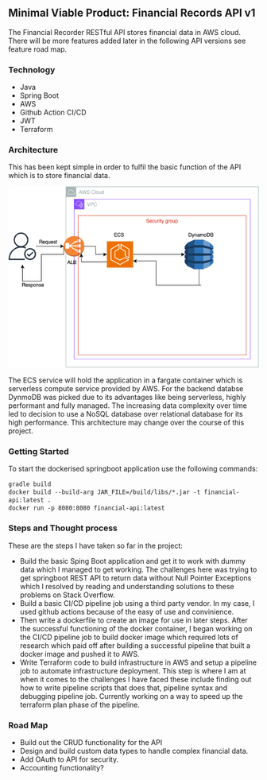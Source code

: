 ## Minimal Viable Product: Financial Records API v1

The Financial Recorder RESTful API stores financial data in AWS cloud. There will be more features added later in the following API versions see feature road map.  

### Technology 
<ul>
   <li>Java</li>
   <li>Spring Boot</li>
   <li>AWS</li>
   <li>Github Action CI/CD</li>
   <li>JWT</li>
   <li>Terraform</li>
</ul>

### Architecture

This has been kept simple in order to fulfil the basic function of the API which is to store financial data. 

![Alt text](aws.png)

The ECS service will hold the application in a fargate container which is serverless compute service provided by AWS. For the backend databse DynmoDB was picked due to its advantages like being serverless, highly performant and fully managed. The increasing data complexity over time led to decision to use a NoSQL database over relational database for its high performance. This architecture may change over the course of this project.

### Getting Started

To start the dockerised springboot application use the following commands:
```
gradle build 
docker build --build-arg JAR_FILE=/build/libs/*.jar -t financial-api:latest .
docker run -p 8080:8080 financial-api:latest
```

### Steps and Thought process

These are the steps I have taken so far in the project:

- Build the basic Sping Boot application and get it to work with dummy data which I managed to get working. The challenges here was trying to get springboot REST API to return data without Null Pointer Exceptions which I resolved by reading and understanding solutions to these problems on Stack Overflow.
- Build a basic CI/CD pipeline job using a third party vendor. In my case, I used github actions because of the easy of use and convinience.
- Then write a dockerfile to create an image for use in later steps. After the successful functioning of the docker container, I began working on the CI/CD pipeline job to build docker image which required lots of research which paid off after building a successful pipeline that built a docker image and pushed it to AWS.
- Write Terraform code to build infrastructure in AWS and setup a pipeline job to automate infrastructure deployment. This step is where I am at when it comes to the challenges I have faced these include finding out how to write pipeline scripts that does that, pipeline syntax and debugging pipeline job. Currently working on a way to speed up the terraform plan phase of the pipeline.

### Road Map

- Build out the CRUD functionality for the API
- Design and build custom data types to handle complex financial data.
- Add OAuth to API for security.
- Accounting functionality?







